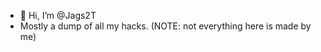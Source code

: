 - 👋 Hi, I’m @Jags2T
- Mostly a dump of all my hacks. (NOTE: not everything here is made by me)
<!---
Jags2T/Jags2T is a ✨ special ✨ repository because its `README.md` (this file) appears on your GitHub profile.
You can click the Preview link to take a look at your changes.
--->
